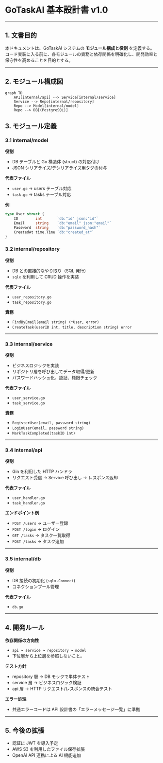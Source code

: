 # GoTaskAI 基本設計書 v1.0

---

## 1. 文書目的
本ドキュメントは、GoTaskAI システムの **モジュール構成と役割** を定義する。  
コード実装に入る前に、各モジュールの責務と依存関係を明確化し、開発効率と保守性を高めることを目的とする。

---

## 2. モジュール構成図

```mermaid
graph TD
    API[internal/api] --> Service[internal/service]
    Service --> Repo[internal/repository]
    Repo --> Model[internal/model]
    Repo --> DB[(PostgreSQL)]
```

## 3. モジュール定義

### 3.1 internal/model

**役割**
- DB テーブルと Go 構造体 (struct) の対応付け
- JSON シリアライズ/デシリアライズ用タグの付与

**代表ファイル**
- `user.go` → users テーブル対応
- `task.go` → tasks テーブル対応

**例**
```go
type User struct {
    ID        int       `db:"id" json:"id"`
    Email     string    `db:"email" json:"email"`
    Password  string    `db:"password_hash"`
    CreatedAt time.Time `db:"created_at"`
}
```
### 3.2 internal/repository

**役割**
- DB との直接的なやり取り（SQL 発行）
- `sqlx` を利用して CRUD 操作を実装

**代表ファイル**
- `user_repository.go`
- `task_repository.go`

**責務**
- `FindByEmail(email string) (*User, error)`
- `CreateTask(userID int, title, description string) error`

---

### 3.3 internal/service

**役割**
- ビジネスロジックを実装
- リポジトリ層を呼び出してデータ取得/更新
- パスワードハッシュ化、認証、権限チェック

**代表ファイル**
- `user_service.go`
- `task_service.go`

**責務**
- `RegisterUser(email, password string)`
- `LoginUser(email, password string)`
- `MarkTaskCompleted(taskID int)`

---

### 3.4 internal/api

**役割**
- Gin を利用した HTTP ハンドラ
- リクエスト受信 → Service 呼び出し → レスポンス返却

**代表ファイル**
- `user_handler.go`
- `task_handler.go`

**エンドポイント例**
- `POST /users` → ユーザー登録
- `POST /login` → ログイン
- `GET /tasks` → タスク一覧取得
- `POST /tasks` → タスク追加

---

### 3.5 internal/db

**役割**
- DB 接続の初期化 (`sqlx.Connect`)
- コネクションプール管理

**代表ファイル**
- `db.go`

---

## 4. 開発ルール

**依存関係の方向性**
- `api → service → repository → model`
- 下位層から上位層を参照しないこと。

**テスト方針**
- repository 層 → DB モックで単体テスト
- service 層 → ビジネスロジック検証
- api 層 → HTTP リクエスト/レスポンスの統合テスト

**エラー処理**
- 共通エラーコードは API 設計書の「エラーメッセージ一覧」に準拠

---

## 5. 今後の拡張
- 認証に JWT を導入予定
- AWS S3 を利用したファイル保存拡張
- OpenAI API 連携による AI 機能追加
